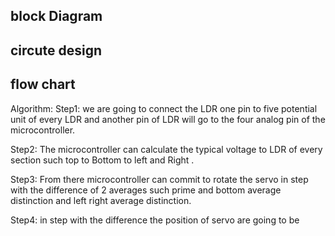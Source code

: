 ## block Diagram
## circute design

## flow chart


Algorithm:
Step1: we are going to connect the LDR one pin to five potential unit of every LDR
and another pin of LDR will go to the four analog pin of the microcontroller.

Step2:
The microcontroller can calculate the typical voltage to LDR of every section such
top to Bottom to left and Right .

Step3: From there microcontroller can commit to rotate the servo in step with the
difference of 2 averages such prime and bottom average distinction and left right
average distinction.

Step4: in step with the difference the position of servo are going to be
